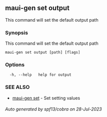 ## maui-gen set output

This command will set the default output path

### Synopsis

This command will set the default output path

```
maui-gen set output [path] [flags]
```

### Options

```
  -h, --help   help for output
```

### SEE ALSO

* [maui-gen set](maui-gen_set.md)	 - Set setting values

###### Auto generated by spf13/cobra on 28-Jul-2023
